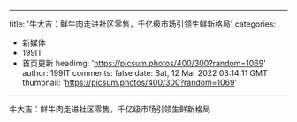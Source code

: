 
---
title: '牛大吉：鲜牛肉走进社区零售，千亿级市场引领生鲜新格局'
categories: 
 - 新媒体
 - 199IT
 - 首页更新
headimg: 'https://picsum.photos/400/300?random=1069'
author: 199IT
comments: false
date: Sat, 12 Mar 2022 03:14:11 GMT
thumbnail: 'https://picsum.photos/400/300?random=1069'
---

<div>   
牛大吉：鲜牛肉走进社区零售，千亿级市场引领生鲜新格局  
</div>
            